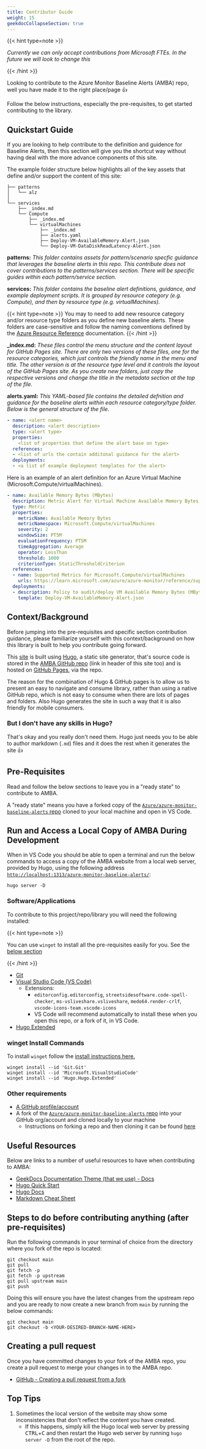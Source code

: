```yaml
---
title: Contributor Guide
weight: 15
geekdocCollapseSection: true
---
```

{{< hint type=note >}}

*Currently we can only accept contributions from Microsoft FTEs. In the future we will look to change this*

{{< /hint >}}

Looking to contribute to the Azure Monitor Baseline Alerts (AMBA) repo, well you have made it to the right place/page 👍

Follow the below instructions, especially the pre-requisites, to get started contributing to the library.

## Quickstart Guide

If you are looking to help contribute to the definition and guidence for Baseline Alerts, then this section will give you the shortcut way without having deal with the more advance components of this site.

The example folder structure below highlights all of the key assets that define and/or support the content of this site:

```
├── patterns
│   └── alz
│
└── services
    ├── _index.md
    └── Compute
        ├── _index.md
        └── virtualMachines
            ├── _index.md
            ├── alerts.yaml
            ├── Deploy-VM-AvailableMemory-Alert.json
            └── Deploy-VM-DataDiskReadLatency-Alert.json
```

**patterns:** *This folder contains assets for pattern/scenario specfic guidance that leverages the baseline alerts in this repo.  This contribute does not cover contributions to the patterns/services section.  There will be specific guides within each pattern/service section.*

**services:** *This folder contains the baseline alert definitions, guidance, and example deployment scripts. It is grouped by resource category (e.g. Compute), and then by resource type (e.g. virtualMachines).*

{{< hint type=note >}}
You may to need to add new resource category and/or resource type folders as you define new baseline alerts. These folders are case-sensitive and follow the naming conventions defined by the [Azure Resource Reference](https://learn.microsoft.com/azure/templates/) documentation.
{{< /hint >}}

**_index.md:** *These files control the menu structure and the content layout for GitHub Pages site. There are only two versions of these files, one for the resource categories, which just controls the friendly name in the menu and title.  The other version is at the resource type level and it controls the layout of the GitHub Pages site.  As you create new folders, just copy the respective versions and change the title in the metadata section at the top of the file.*

**alerts.yaml:** *This YAML-based file contains the detailed defnition and guidance for the baseline alerts within each resource category/type folder. Below is the general structure of the file.*

```yaml
- name: <alert name>
  description: <alert description>
  type: <alert type>
  properties:
    <list of properties that define the alert base on type>
  references:
  - <list of urls the contain additonal guidance for the alert>
  deployments:
  - <a list of example deployment templates for the alert>
```

Here is an example of an alert definition for an Azure Virtual Machine (Microsoft.Compute/virtualMachines).

```yaml
- name: Available Memory Bytes (MBytes)
  description: Metric Alert for Virtual Machine Available Memory Bytes (MBytes)
  type: Metric
  properties:
    metricName: Available Memory Bytes
    metricNamespace: Microsoft.Compute/virtualMachines
    severity: 2
    windowSize: PT5M
    evaluationFrequency: PT5M
    timeAggregation: Average
    operator: LessThan
    threshold: 1000
    criterionType: StaticThresholdCriterion
  references:
  - name: Supported Metrics for Microsoft.Compute/virtualMachines
    urls: https://learn.microsoft.com/azure/azure-monitor/reference/supported-metrics/microsoft-compute-virtualmachines-metrics
  deployments:
  - description: Policy to audit/deploy VM Available Memory Bytes (MBytes) Alert
    template: Deploy-VM-AvailableMemory-Alert.json
```

## Context/Background

Before jumping into the pre-requisites and specific section contribution guidance, please familiarize yourself with this context/background on how this library is built to help you contribute going forward.

This [site](https://azure.github.io/azure-monitor-baseline-alerts) is built using [Hugo](https://gohugo.io/), a static site generator, that's source code is stored in the [AMBA GitHub repo](https://github.com/Azure/azure-monitor-baseline-alerts) (link in header of this site too) and is hosted on [GitHub Pages](https://pages.github.com), via the repo.

The reason for the combination of Hugo & GitHub pages is to allow us to present an easy to navigate and consume library, rather than using a native GitHub repo, which is not easy to consume when there are lots of pages and folders. Also Hugo generates the site in such a way that it is also friendly for mobile consumers.

### But I don't have any skills in Hugo?

That's okay and you really don't need them. Hugo just needs you to be able to author markdown (`.md`) files and it does the rest when it generates the site 👍

## Pre-Requisites

Read and follow the below sections to leave you in a "ready state" to contribute to AMBA.

A "ready state" means you have a forked copy of the [`Azure/azure-monitor-baseline-alerts` repo](https://github.com/Azure/azure-monitor-baseline-alerts) cloned to your local machine and open in VS Code.

## Run and Access a Local Copy of AMBA During Development

When in VS Code you should be able to open a terminal and run the below commands to access a copy of the AMBA website from a local web server, provided by Hugo, using the following address [`http://localhost:1313/azure-monitor-baseline-alerts/`](http://localhost:1313/azure-monitor-baseline-alerts/):

```text
hugo server -D
```

### Software/Applications

To contribute to this project/repo/library you will need the following installed:

{{< hint type=note >}}

You can use `winget` to install all the pre-requisites easily for you. See the [below section](#winget-install-commands)

{{< /hint >}}

- [Git](https://git-scm.com/book/en/v2/Getting-Started-Installing-Git)
- [Visual Studio Code (VS Code)](https://code.visualstudio.com/Download)
  - Extensions:
    - `editorconfig.editorconfig`, `streetsidesoftware.code-spell-checker`, `ms-vsliveshare.vsliveshare`, `medo64.render-crlf`, `vscode-icons-team.vscode-icons`
    - VS Code will recommend automatically to install these when you open this repo, or a fork of it, in VS Code.
- [Hugo Extended](https://gohugo.io/installation/)

### winget Install Commands

To install `winget` follow the [install instructions here.](https://learn.microsoft.com/windows/package-manager/winget/#install-winget)

```text
winget install --id 'Git.Git'
winget install --id 'Microsoft.VisualStudioCode'
winget install --id 'Hugo.Hugo.Extended'
```

### Other requirements

- [A GitHub profile/account](https://github.com/join)
- A fork of the [`Azure/azure-monitor-baseline-alerts` repo](https://github.com/Azure/azure-monitor-baseline-alerts) into your GitHub org/account and cloned locally to your machine
  - Instructions on forking a repo and then cloning it can be found [here](https://docs.github.com/get-started/quickstart/fork-a-repo)

## Useful Resources

Below are links to a number of useful resources to have when contributing to AMBA:

- [GeekDocs Documentation Theme (that we use) - Docs](https://geekdocs.de/usage/getting-started/)
- [Hugo Quick Start](https://gohugo.io/getting-started/quick-start/)
- [Hugo Docs](https://gohugo.io/documentation/)
- [Markdown Cheat Sheet](https://www.markdownguide.org/cheat-sheet/)

## Steps to do before contributing anything (after pre-requisites)

Run the following commands in your terminal of choice from the directory where you fork of the repo is located:

```text
git checkout main
git pull
git fetch -p
git fetch -p upstream
git pull upstream main
git push
```

Doing this will ensure you have the latest changes from the upstream repo and you are ready to now create a new branch from `main` by running the below commands:

```text
git checkout main
git checkout -b <YOUR-DESIRED-BRANCH-NAME-HERE>
```

## Creating a pull request

Once you have committed changes to your fork of the AMBA repo, you create a pull request to merge your changes in to the AMBA repo.
- [GitHub - Creating a pull request from a fork](https://docs.github.com/en/pull-requests/collaborating-with-pull-requests/proposing-changes-to-your-work-with-pull-requests/)


## Top Tips

1. Sometimes the local version of the website may show some inconsistencies that don't reflect the content you have created.
     - If this happens, simply kill the Hugo local web server by pressing <kbd>CTRL</kbd>+<kbd>C</kbd> and then restart the Hugo web server by running `hugo server -D` from the root of the repo.

